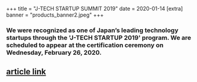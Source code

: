 +++
title = "J-TECH STARTUP SUMMIT 2019"
date = 2020-01-14
[extra]
banner = "products_banner2.jpeg"
+++

### We were recognized as one of Japan’s leading technology startups through the 'J-TECH STARTUP 2019' program. We are scheduled to appear at the certification ceremony on Wednesday, February 26, 2020.

## [article link](https://www.tepweb.jp/event/j-techstartup2019/)  


